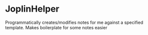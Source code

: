# JoplinHelper
Programmatically creates/modifies notes for me against a specified template. Makes boilerplate for some notes easier
